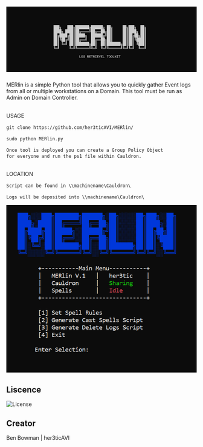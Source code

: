 <h1 align="center">
  <br>
  <a href="https://github.com/her3ticAVI/MERlin"><img src="./images/MERLIN.png" alt="MERlin"></a>
  <br>
</h1>

MERlin is a simple Python tool that allows you to quickly gather Event logs from all or multiple workstations on a Domain.
This tool must be run as Admin on Domain Controller.

<br>
USAGE
<br>

```
git clone https://github.com/her3ticAVI/MERlin/
```
```
sudo python MERlin.py
```
```
Once tool is deployed you can create a Group Policy Object
for everyone and run the ps1 file within Cauldron.
```

<br>
LOCATION
<br>

```
Script can be found in \\machinename\Cauldron\
```
```
Logs will be deposited into \\machinename\Cauldron\
```

<p align="center">
    <img src="./images/Merlin.PNG" alt="Running MERlin">
</p>

## Liscence

![License](https://img.shields.io/github/license/her3ticAVI/MERlin?style=for-the-badge)

## Creator
Ben Bowman | her3ticAVI
